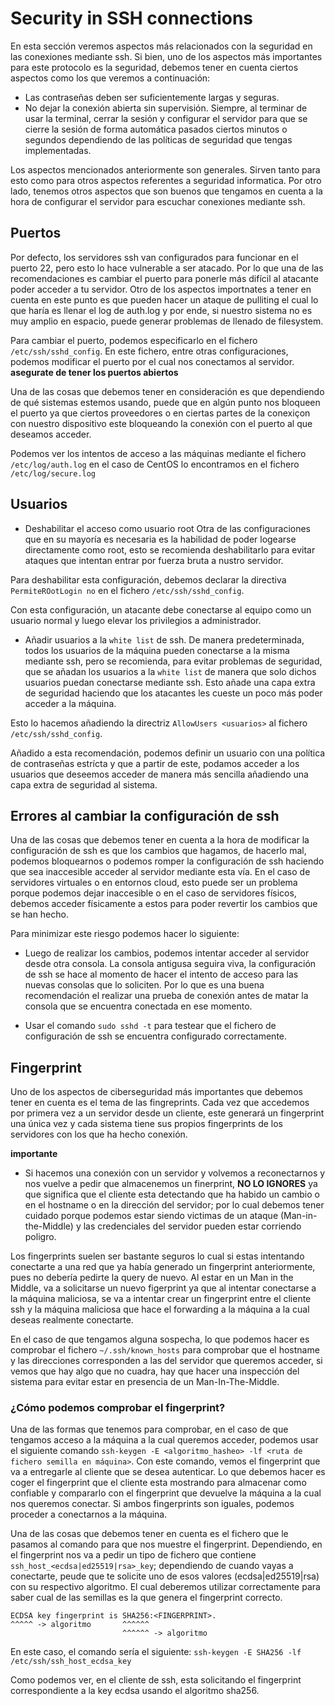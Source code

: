 # Security in SSH connections

En esta sección veremos aspectos más relacionados con la seguridad en las conexiones mediante ssh. Si bien, uno de los aspectos más importantes para este protocolo es la seguridad, debemos tener en cuenta ciertos aspectos como los que veremos a continuación:

- Las contraseñas deben ser suficientemente largas y seguras.
- No dejar la conexión abierta sin supervisión. Siempre, al terminar de usar la terminal, cerrar la sesión y configurar el servidor para que se cierre la sesión de forma automática pasados ciertos minutos o segundos dependiendo de las políticas de seguridad que tengas implementadas.

Los aspectos mencionados anteriormente son generales. Sirven tanto para esto como para otros aspectos referentes a seguridad informatica. Por otro lado, tenemos otros aspectos que son buenos que tengamos en cuenta a la hora de configurar el servidor para escuchar conexiones mediante ssh.

## Puertos

Por defecto, los servidores ssh van configurados para funcionar en el puerto 22, pero esto lo hace vulnerable a ser atacado. Por lo que una de las recomendaciones es cambiar el puerto para ponerle más difícil al atacante poder acceder a tu servidor. Otro de los aspectos importnates a tener en cuenta en este punto es que pueden hacer un ataque de pulliting el cual lo que haría es llenar el log de auth.log y por ende, si nuestro sistema no es muy amplio en espacio, puede generar problemas de llenado de filesystem.

Para cambiar el puerto, podemos especificarlo en el fichero `/etc/ssh/sshd_config`. En este fichero, entre otras configuraciones, podemos modificar el puerto por el cual nos conectamos al servidor. **asegurate de tener los puertos abiertos**

Una de las cosas que debemos tener en consideración es que dependiendo de qué sistemas estemos usando, puede que en algún punto nos bloqueen el puerto ya que ciertos proveedores o en ciertas partes de la conexiçon con nuestro dispositivo este bloqueando la conexión con el puerto al que deseamos acceder.

Podemos ver los intentos de acceso a las máquinas mediante el fichero `/etc/log/auth.log` en el caso de CentOS lo encontramos en el fichero `/etc/log/secure.log`

## Usuarios

- Deshabilitar el acceso como usuario root
Otra de las configuraciones que en su mayoría es necesaria es la habilidad de poder logearse directamente como root, esto se recomienda deshabilitarlo para evitar ataques que intentan entrar por fuerza bruta a nustro servidor.

Para deshabilitar esta configuración, debemos declarar la directiva `PermiteROotLogin no` en el fichero `/etc/ssh/sshd_config`.

Con esta configuración, un atacante debe conectarse al equipo como un usuario normal y luego elevar los privilegios a administrador.

- Añadir usuarios a la `white list` de ssh.
De manera predeterminada, todos los usuarios de la máquina pueden conectarse a la misma mediante ssh, pero se recomienda, para evitar problemas de seguridad, que se añadan los usuarios a la `white list` de manera que solo dichos usuarios puedan conectarse mediante ssh. Esto añade una capa extra de seguridad haciendo que los atacantes les cueste un poco más poder acceder a la máquina.

Esto lo hacemos añadiendo la directriz `AllowUsers <usuarios>` al fichero `/etc/ssh/sshd_config`.

Añadido a esta recomendación, podemos definir un usuario con una política de contraseñas estrícta y que a partir de este, podamos acceder a los usuarios que deseemos acceder de manera más sencilla añadiendo una capa extra de seguridad al sistema.

## Errores al cambiar la configuración de ssh

Una de las cosas que debemos tener en cuenta a la hora de modificar la configuración de ssh es que los cambios que hagamos, de hacerlo mal, podemos bloquearnos o podemos romper la configuración de ssh haciendo que sea inaccesible acceder al servidor mediante esta vía. En el caso de servidores virtuales o en entornos cloud, esto puede ser un problema porque podemos dejar inaccesible o en el caso de servidores físicos, debemos acceder físicamente a estos para poder revertir los cambios que se han hecho. 

Para minimizar este riesgo podemos hacer lo siguiente:

- Luego de realizar los cambios, podemos intentar acceder al servidor desde otra consola. La consola antigusa seguira viva, la configuración de ssh se hace al momento de hacer el intento de acceso para las nuevas consolas que lo soliciten. Por lo que es una buena recomendación el realizar una prueba de conexión antes de matar la consola que se encuentra conectada en ese momento.

- Usar el comando `sudo sshd -t` para testear que el fichero de configuración de ssh se encuentra configurado correctamente. 

## Fingerprint

Uno de los aspectos de ciberseguridad más importantes que debemos tener en cuenta es el tema de las fingreprints. Cada vez que accedemos por primera vez a un servidor desde un cliente, este generará un fingerprint una única vez y cada sistema tiene sus propios fingerprints de los servidores con los que ha hecho conexión.

**importante**
- Si hacemos una conexión con un servidor y volvemos a reconectarnos y nos vuelve a pedir que almacenemos un finerprint, **NO LO IGNORES** ya que significa que el cliente esta detectando que ha habido un cambio o en el hostname o en la dirección del servidor; por lo cual debemos tener cuidado porque podemos estar siendo victimas de un ataque (Man-in-the-Middle) y las credenciales del servidor pueden estar corriendo poligro.

Los fingerprints suelen ser bastante seguros lo cual si estas intentando conectarte a una red que ya había generado un fingerprint anteriormente, pues no debería pedirte la query de nuevo. Al estar en un Man in the Middle, va a solicitarse un nuevo figerprint ya que al intentar conectarse a la máquina maliciosa, se va a intentar crear un fingerprint entre el cliente ssh y la máquina maliciosa que hace el forwarding a la máquina a la cual deseas realmente conectarte.

En el caso de que tengamos alguna sospecha, lo que podemos hacer es comprobar el fichero `~/.ssh/known_hosts` para comprobar que el hostname y las direcciones corresponden a las del servidor que queremos acceder, si vemos que hay algo que no cuadra, hay que hacer una inspección del sistema para evitar estar en presencia de un Man-In-The-Middle.

### ¿Cómo podemos comprobar el fingerprint?

Una de las formas que tenemos para comprobar, en el caso de que tengamos acceso a la máquina a la cual queremos acceder, podemos usar el siguiente comando `ssh-keygen -E <algoritmo_hasheo> -lf <ruta de fichero semilla en máquina>`. Con este comando, vemos el fingerprint que va a entregarle al cliente que se desea autenticar. Lo que debemos hacer es coger el fingerprint que el cliente esta mostrando para almacenar como confiable y compararlo con el fingerprint que devuelve la máquina a la cual nos queremos conectar. Si ambos fingerprints son iguales, podemos proceder a conectarnos a la máquina.

Una de las cosas que debemos tener en cuenta es el fichero que le pasamos al comando para que nos muestre el fingerprint. Dependiendo, en el fingerprint nos va a pedir un tipo de fichero que contiene `ssh_host_<ecdsa|ed25519|rsa>_key`; dependiendo de cuando vayas a conectarte, peude que te solicite uno de esos valores (ecdsa|ed25519|rsa) con su respectivo algoritmo. El cual deberemos utilizar correctamente para saber cual de las semillas es la que genera el fingerprint correcto.

```
ECDSA key fingerprint is SHA256:<FINGERPRINT>.
^^^^^ -> algoritmo       ^^^^^^
                         ^^^^^^ -> algoritmo
```

En este caso, el comando sería el siguiente: `ssh-keygen -E SHA256 -lf /etc/ssh/ssh_host_ecdsa_key`

Como podemos ver, en el cliente de ssh, esta solicitando el fingerprint correspondiente a la key ecdsa usando el algoritmo sha256.

